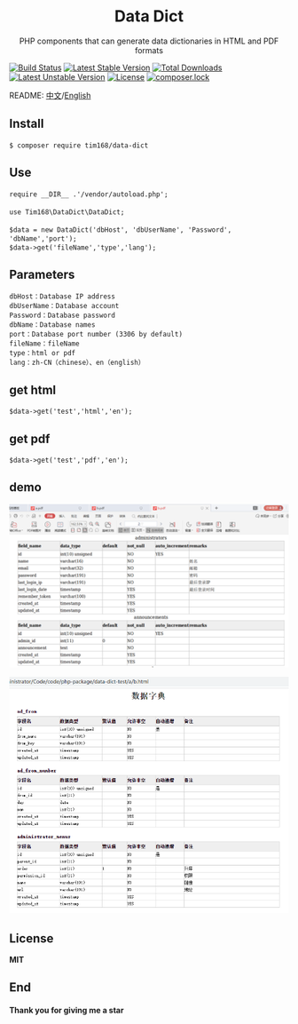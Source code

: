 <h1 align="center"> Data Dict</h1>

<p align="center"> PHP components that can generate data dictionaries in HTML and PDF formats</p>

[![Build Status](https://travis-ci.org/TIM168/data-dict.svg?branch=master)](https://travis-ci.org/TIM168/data-dict)
[![Latest Stable Version](https://poser.pugx.org/tim168/data-dict/v/stable)](https://packagist.org/packages/tim168/data-dict)
[![Total Downloads](https://poser.pugx.org/tim168/data-dict/downloads)](https://packagist.org/packages/tim168/data-dict)
[![Latest Unstable Version](https://poser.pugx.org/tim168/data-dict/v/unstable)](https://packagist.org/packages/tim168/data-dict)
[![License](https://poser.pugx.org/tim168/data-dict/license)](https://packagist.org/packages/tim168/data-dict)
[![composer.lock](https://poser.pugx.org/tim168/data-dict/composerlock)](https://packagist.org/packages/tim168/data-dict)

README: [中文](https://github.com/TIM168/data-dict/blob/master/README.md "中文")/[English](https://github.com/TIM168/data-dict/blob/master/README-en.md "English")

## Install

```shell
$ composer require tim168/data-dict
```

## Use
    require __DIR__ .'/vendor/autoload.php';

    use Tim168\DataDict\DataDict;
    
    $data = new DataDict('dbHost', 'dbUserName', 'Password', 'dbName','port');
    $data->get('fileName','type','lang');

## Parameters
	dbHost：Database IP address
	dbUserName：Database account
	Password：Database password
	dbName：Database names
	port：Database port number (3306 by default)
	fileName：fileName
	type：html or pdf
	lang：zh-CN（chinese）、en（english）
## get html
    $data->get('test','html','en');
## get pdf
    $data->get('test','pdf','en');
	
## demo
![pdf demo](https://github.com/TIM168/data-dict/blob/master/src/demo/pdf.png)
	
![html demo](https://github.com/TIM168/data-dict/blob/master/src/demo/html.png)
	
## License
**MIT**

## End
#### Thank you for giving me a star
